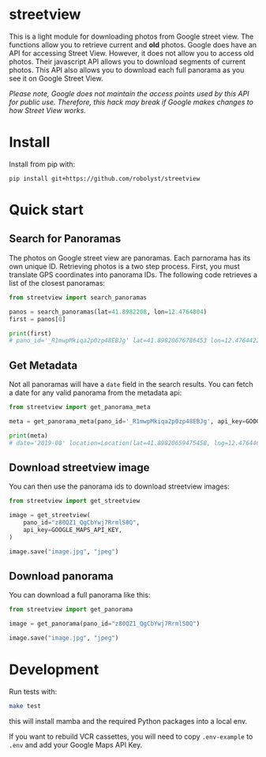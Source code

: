 # streetview

This is a light module for downloading photos from Google street view. The
functions allow you to retrieve current and **old** photos. Google does have an
API for accessing Street View. However, it does not allow you to access old
photos. Their javascript API allows you to download segments of current photos.
This API also allows you to download each full panorama as you see it on Google
Street View.

*Please note, Google does not maintain the access points used by this API for
public use. Therefore, this hack may break if Google makes changes to how
Street View works.*

# Install

Install from pip with:

	pip install git+https://github.com/robolyst/streetview

# Quick start

## Search for Panoramas

The photos on Google street view are panoramas. Each parnorama has its own
unique ID. Retrieving photos is a two step process. First, you must translate GPS
coordinates into panorama IDs. The following code retrieves a list of
the closest panoramas:

```python
from streetview import search_panoramas

panos = search_panoramas(lat=41.8982208, lon=12.4764804)
first = panos[0]

print(first)
# pano_id='_R1mwpMkiqa2p0zp48EBJg' lat=41.89820676786453 lon=12.47644220919742 heading=0.8815613985061646 tilt=89.001953125 roll=0.1744659692049026 date='2019-08'
```

## Get Metadata

Not all panoramas will have a `date` field in the search results. You can fetch a date for any valid panorama from the metadata api:

```python
from streetview import get_panorama_meta

meta = get_panorama_meta(pano_id='_R1mwpMkiqa2p0zp48EBJg', api_key=GOOGLE_MAPS_API_KEY)

print(meta)
# date='2019-08' location=Location(lat=41.89820659475458, lng=12.47644649615282) pano_id='_R1mwpMkiqa2p0zp48EBJg'
```
## Download streetview image

You can then use the panorama ids to download streetview images:
```python
from streetview import get_streetview

image = get_streetview(
    pano_id="z80QZ1_QgCbYwj7RrmlS0Q",
    api_key=GOOGLE_MAPS_API_KEY,
)

image.save("image.jpg", "jpeg")
```

## Download panorama

You can download a full panorama like this:

```python
from streetview import get_panorama

image = get_panorama(pano_id="z80QZ1_QgCbYwj7RrmlS0Q")

image.save("image.jpg", "jpeg")
```

# Development

Run tests with:
```bash
make test
```
this will install mamba and the required Python packages into a local env.

If you want to rebuild VCR cassettes, you will need to copy `.env-example` to `.env` and add your Google Maps API Key.
